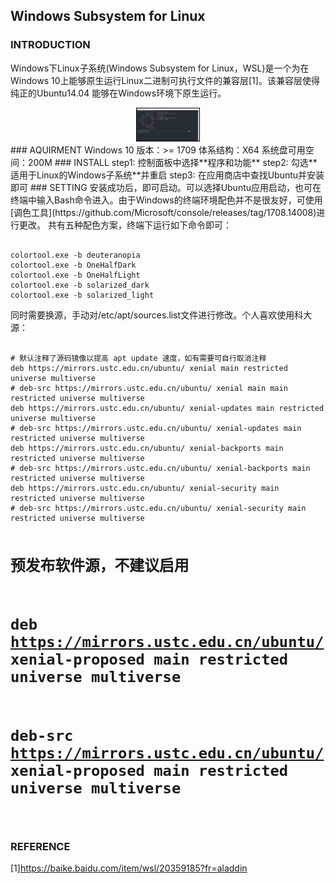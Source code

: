 ## Windows Subsystem for Linux
### INTRODUCTION
Windows下Linux子系统(Windows Subsystem for Linux，WSL)是一个为在Windows 10上能够原生运行Linux二进制可执行文件的兼容层[1]。该兼容层使得纯正的Ubuntu14.04
能够在Windows环境下原生运行。
<div align="center">
<img style="flex-grow:1; flex-shrink:1; border: 1px solid black;" src="./wsl.PNG" width="100" alt="wsl" />
</div>
### AQUIRMENT
Windows 10 版本：>= 1709  
体系结构：X64  
系统盘可用空间：200M
### INSTALL
step1: 控制面板中选择**程序和功能**  
step2: 勾选**适用于Linux的Windows子系统**并重启  
step3: 在应用商店中查找Ubuntu并安装即可
### SETTING
安装成功后，即可启动。可以选择Ubuntu应用启动，也可在终端中输入Bash命令进入。由于Windows的终端环境配色并不是很友好，可使用[调色工具](https://github.com/Microsoft/console/releases/tag/1708.14008)进行更改。
共有五种配色方案，终端下运行如下命令即可：
<pre><code>
colortool.exe -b deuteranopia
colortool.exe -b OneHalfDark
colortool.exe -b OneHalfLight
colortool.exe -b solarized_dark
colortool.exe -b solarized_light
</code></pre>
同时需要换源，手动对/etc/apt/sources.list文件进行修改。个人喜欢使用科大源：
<pre><code>
# 默认注释了源码镜像以提高 apt update 速度，如有需要可自行取消注释
deb https://mirrors.ustc.edu.cn/ubuntu/ xenial main restricted universe multiverse
# deb-src https://mirrors.ustc.edu.cn/ubuntu/ xenial main main restricted universe multiverse
deb https://mirrors.ustc.edu.cn/ubuntu/ xenial-updates main restricted universe multiverse
# deb-src https://mirrors.ustc.edu.cn/ubuntu/ xenial-updates main restricted universe multiverse
deb https://mirrors.ustc.edu.cn/ubuntu/ xenial-backports main restricted universe multiverse
# deb-src https://mirrors.ustc.edu.cn/ubuntu/ xenial-backports main restricted universe multiverse
deb https://mirrors.ustc.edu.cn/ubuntu/ xenial-security main restricted universe multiverse
# deb-src https://mirrors.ustc.edu.cn/ubuntu/ xenial-security main restricted universe multiverse
 
# 预发布软件源，不建议启用
# deb https://mirrors.ustc.edu.cn/ubuntu/ xenial-proposed main restricted universe multiverse
# deb-src https://mirrors.ustc.edu.cn/ubuntu/ xenial-proposed main restricted universe multiverse
</code></pre>

### REFERENCE
[1]https://baike.baidu.com/item/wsl/20359185?fr=aladdin
